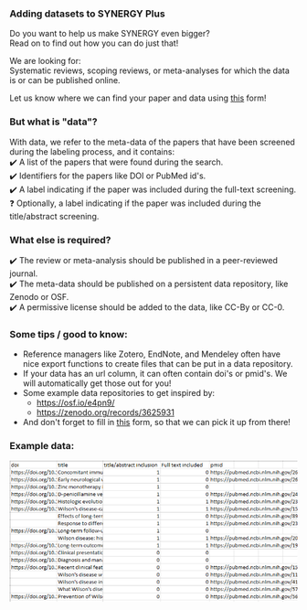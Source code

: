 ### Adding datasets to SYNERGY Plus
Do you want to help us make SYNERGY even bigger?\
Read on to find out how you can do just that!

We are looking for:\
Systematic reviews, scoping reviews, or meta-analyses for which the data is or can be published online.

Let us know where we can find your paper and data using [this](https://forms.gle/Heu8x5jc43Ubja6U6) form!

### But what is "data"?

With data, we refer to the meta-data of the papers that have been screened during the labeling process, and it contains:\
	✔️ A list of the papers that were found during the search.\
	✔️ Identifiers for the papers like DOI or PubMed id's.\
	✔️ A label indicating if the paper was included during the full-text screening.\
	❓ Optionally, a label indicating if the paper was included during the title/abstract screening.

### What else is required?

✔️ The review or meta-analysis should be published in a peer-reviewed journal.\
✔️ The meta-data should be published on a persistent data repository, like Zenodo or OSF.\
✔️ A permissive license should be added to the data, like CC-By or CC-0.

### Some tips / good to know:

- Reference managers like Zotero, EndNote, and Mendeley often have nice export functions to create files that can be put in a data repository.
- If your data has an url column, it can often contain doi's or pmid's. We will automatically get those out for you! 
- Some example data repositories to get inspired by:	
	- https://osf.io/e4pn9/
	- https://zenodo.org/records/3625931
 - And don't forget to fill in [this](https://forms.gle/Heu8x5jc43Ubja6U6) form, so that we can pick it up from there!

### Example data:
![Alt text](examples/data_example.png?raw=true "Example data")